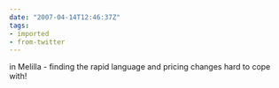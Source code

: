 ```yaml
---
date: "2007-04-14T12:46:37Z"
tags:
- imported
- from-twitter
---
```

in Melilla - finding the rapid language and pricing changes hard to cope with\!
